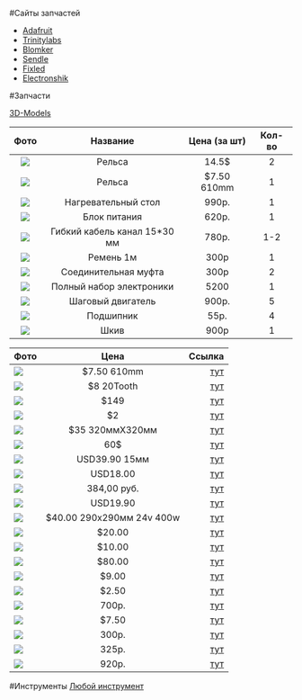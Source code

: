 #Сайты запчастей
- [Adafruit](http://www.adafruit.com/category/122)
- [Trinitylabs](http://trinitylabs.com/collections/all)
- [Blomker](http://blomker.com/index.php)
- [Sendle](http://sendle.ru/175684-Zapchasti-I-Aksessuary)
- [Fixled](http://fixled.ru/mechanics/3d-cnc-stepper-motor.html)
- [Electronshik](https://www.electronshik.ru/class/3d-printeri-1821)

#Запчасти

[3D-Models](https://github.com/soda-io/SPRiNTR/blob/master/AllParts.stl?raw=true)


| Фото | Название| Цена (за шт) | Кол-во |
|:------:|:------:|:------:|:-------:|
| [![](http://www.adafruit.com/images/1200x900/1302-00.jpg)](http://www.adafruit.com/products/1302)| Рельса | 14.5$ | 2 |
|[![](http://www.adafruit.com/images/medium/1221entire_MED.jpg)](http://www.adafruit.com/products/1221)|Рельса| $7.50 610mm| 1|
| [![](http://robots3d.ru/image/cache/data/items/heatbed_mk2a_pcb_01-800x800.jpg)](http://robots3d.ru/parts_accessories/heated_beds/heatbed_mk2a_pcb.html)| Нагревательный стол | 990p. | 1 |
| [![](http://robots3d.ru/image/cache/data/items/atx_winard_350w-800x800.jpg)](http://robots3d.ru/parts_accessories/electronics/power_supplies/power_supplie_atx_winard_350w.html) | Блок питания | 620p. | 1 |
| [![](http://3dlion.ru/files/products/tp15x30_900.800x600.jpg?7178ccb6f019590d21e401edfd15df84)](http://3dlion.ru/products/gibkij-kabel-kanal-15-30?v=24) |Гибкий кабель канал 15*30 мм | 780р.| 1-2 |
| [![](http://fixled.ru/image/cache/data/3d/GT2_20__belt-500x500.JPG)](http://fixled.ru/3d-printer/3d-mechanics/timing-belt-o-t25.html)| Pемень 1м| 300p | 1 |
| [![](http://fixled.ru/image/cache/data/mechanics/5-8-coupler-stepper-motor-500x500.jpg)](http://fixled.ru/mechanics/stepper/5-8-coupler.html)| Соединительная муфта | 300р | 2 |
| [![](http://robots3d.ru/image/cache/data/items/ramps_14_fullset_05-800x800.jpg)](http://robots3d.ru/parts_accessories/electronics/electronics_kits/complete_set_of_ramps_1_4_electronics_full_set.html)| Полный набор электроники | 5200 | 1 |
| [![](http://robots3d.ru/image/cache/data/items/stepper_motor_nema17_17hs8401-800x800.jpg)](http://robots3d.ru/parts_accessories/electronics/stepper_motors/stepper_motor_nema17_17hs8401.html)| Шаговый двигатель | 900p. | 5 |
| [![](http://robots3d.ru/image/cache/data/items/608zz_bearing_01-800x800.jpg)](http://robots3d.ru/parts_accessories/hardware/bearings/bearing_608zz.html)| Подшипник | 55p. | 4 |
| [![](http://robots3d.ru/image/cache/data/items/pulleys_3_gt2-800x800.jpg)](http://robots3d.ru/parts_accessories/pulleys_for_belt_gt2_3_pcs_set_for_mendel.html)| Шкив | 900р | 1 |


|Фото| Цена      |Ссылка     |
|:------|:-------:|-----------:|
|![](http://www.adafruit.com/images/medium/1221entire_MED.jpg)|$7.50 610mm|[тут](http://www.adafruit.com/products/1221)|
|![](http://www.adafruit.com/images/medium/1251_MED.jpg)|$8 20Tooth|[тут](http://www.adafruit.com/products/1251)|
|![](https://www.adafruit.com/images/medium/1274_MED.jpg)|$149|[тут](https://www.adafruit.com/products/1274)|
|![](http://www.adafruit.com/images/medium/1259_MED.jpg)|$2|[тут](http://www.adafruit.com/products/1259)|
|![](http://cdn.shopify.com/s/files/1/0188/3404/products/glass_5_1024x1024.jpg?v=1352933009)|$35 320ммХ320мм|[тут](http://trinitylabs.com/products/borosilicate-print-surface-320mm-x-320mm)|
|![](http://cdn.shopify.com/s/files/1/0188/3404/products/24V_17AMP_PSU_1024x1024.jpg?v=1352932811)|60$|[тут](http://trinitylabs.com/products/24v-17a-power-supply)|
|![](http://blomker.com/img/p/7/5/75-thickbox.jpg?s=40)|USD39.90 15мм|[тут](http://blomker.com/index.php?id_product=16&controller=product)|
|![](http://blomker.com/img/p/7/8/78-thickbox.jpg?s=40)|USD18.00|[тут](http://blomker.com/index.php?id_product=17&controller=product)|
|![](http://i.ebayimg.com/00/s/MTYwMFgxNjAw/z/QMkAAOxyiRlSajal/$(KGrHqVHJB8FJ!)+n!I6BS,j,kocqw~~60_1.JPG?set_id=880000500F)|384,00 руб.|[тут](http://sendle.ru/175684-Zapchasti-I-Aksessuary/111210269682-RepRap-GT2-20T-8mm-Bore-Aluminum-Timing-Belt-Pulley-for-3D-Printer-Ultimaker.html)|
|![](http://blomker.com/img/p/8/1/81-thickbox.jpg)|USD19.90|[тут](http://blomker.com/index.php?id_product=18&controller=product)|
|![](http://cdn.shopify.com/s/files/1/0188/3404/products/Kapron_290x290_1024x1024.jpg?v=1367953683)|$40.00 290х290мм 24v   400w|[тут](http://trinitylabs.com/products/24v-400w-kapton-heater-290mm-x-290mm)|
|![](http://cdn.shopify.com/s/files/1/0188/3404/products/trinity_29_1024x1024.jpg?v=1353469692)|$20.00|[тут](http://trinitylabs.com/products/y-axis-mounting-hardware)|
|![](http://cdn.shopify.com/s/files/1/0188/3404/products/trinity_23_1024x1024.jpg?v=1352933951)|$10.00|[тут](http://trinitylabs.com/products/z-axis-couplers-5mm-to-1-4-inch-each)|
|![](http://cdn.shopify.com/s/files/1/0188/3404/products/trinity_18_1024x1024.jpg?v=1352933919)|$80.00|[тут](http://trinitylabs.com/products/thompson-lead-screws-pair)|
|![](http://cdn.shopify.com/s/files/1/0188/3404/products/FxCam_1365753874311_1024x1024.jpg?v=1366554791)|$9.00|[тут](http://trinitylabs.com/products/hobbed-pulley)|
|![](http://cdn.shopify.com/s/files/1/0188/3404/products/trinity_24_1024x1024.jpg?v=1352935700)|$2.50|[тут](http://trinitylabs.com/products/self-aligning-bronze-bushings-8mm)|
|![](http://blomker.com/img/p/6/3/63-thickbox.jpg)|700р.|[тут](http://fixled.ru/mechanics/3d-cnc-stepper-motor.html)|
|![](http://cdn.shopify.com/s/files/1/0188/3404/products/trinity_3_2_1024x1024.jpg?v=1352935633)|$7.50|[тут](http://trinitylabs.com/products/gt2-pulley-20-tooth)|
|![](http://fixled.ru/image/cache/data/mechanics/5-8-coupler-stepper-motor-500x500.jpg?s=40)|300р.|[тут](http://fixled.ru/mechanics/stepper/5-8-coupler.html)|
|![](http://www.electronshik.ru/img/500/merppulley_preview_medium_large.jpg)|325p.|[тут](https://www.electronshik.ru/card/xy-motor-pulley-for-5mm-shaft-12209020)|
|![](http://www.electronshik.ru/img/500/dsc1628_1024x1024.jpg)|920p.|[тут](https://www.electronshik.ru/card/endstop-with-wire-3pcs-per-set-12209019)|

#Инструменты
[Любой инструмент](http://www.adafruit.com/category/8)
